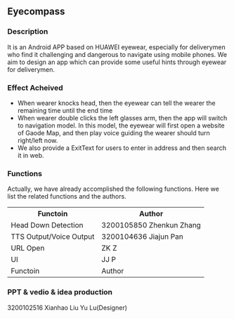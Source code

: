 ## Eyecompass
### Description
It is an Android APP based on HUAWEI eyewear, especially for deliverymen who find it challenging and dangerous to navigate using mobile phones. We aim to design an app which can provide some useful hints through eyewear for deliverymen.  

### Effect Acheived
+ When wearer knocks head, then the eyewear can tell the wearer the remaining time until the end time
+ When wearer double clicks the left glasses arm, then the app will switch to navigation model. In this model, the eyewear will first open a website of Gaode Map, and then play voice guiding the wearer should turn right/left now.
+ We also provide a ExitText for users to enter in address and then search it in web.

### Functions
Actually, we have already accomplished the following functions. Here we list the related functions and the authors.
<table>
    <tr>
        <th>Functoin </th>
        <th>Author </th>
    </tr>
    <tr>
        <td>Head Down Detection </td>
        <td>3200105850 Zhenkun Zhang </td>
    </tr>
    <tr>
        <td>TTS Output/Voice Output </td>
        <td>3200104636 Jiajun Pan </td>
    </tr>
    <tr>
        <td>URL Open</td>
        <td>ZK Z </td>
    </tr>
    <tr>
        <td>UI </td>
        <td>JJ P </td>
    </tr>
    <tr>
        <td>Functoin </td>
        <td>Author </td>
    </tr>
</table>


### PPT & vedio & idea production
3200102516 Xianhao Liu
Yu Lu(Designer)